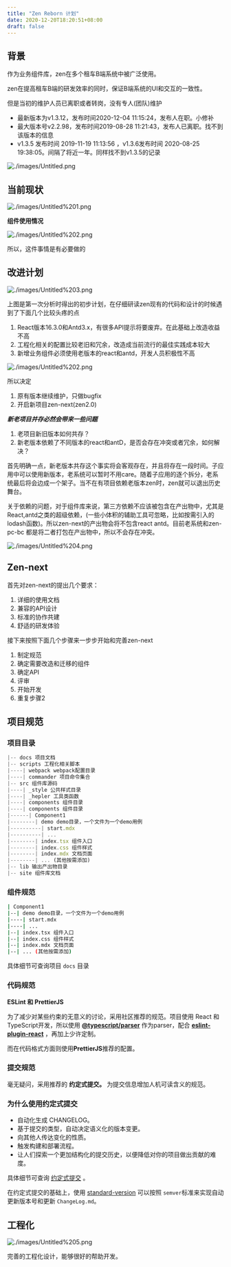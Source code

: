 ```yaml
---
title: "Zen Reborn 计划"
date: 2020-12-20T18:20:51+08:00
draft: false
---
```


## 背景

作为业务组件库，zen在多个租车B端系统中被广泛使用。

zen在提高租车B端的研发效率的同时，保证B端系统的UI和交互的一致性。

但是当初的维护人员已离职或者转岗，没有专人(团队)维护

- 最新版本为v1.3.12，发布时间2020-12-04 11:15:24，发布人在职。小修补
- 最大版本号v2.2.98，发布时间2019-08-28 11:21:43，发布人已离职。找不到该版本的信息
- v1.3.5 发布时间 2019-11-19 11:13:56 ，v1.3.6发布时间 2020-08-25 19:38:05。间隔了将近一年。同样找不到v1.3.5的记录

![./images/Untitled.png](./images/Untitled.png)

## 当前现状

![./images/Untitled%201.png](./images/Untitled%201.png)

**组件使用情况**

![./images/Untitled%202.png](./images/Untitled%202.png)

所以，这件事情是有必要做的

## 改进计划

![./images/Untitled%203.png](./images/Untitled%203.png)

上图是第一次分析时得出的初步计划，在仔细研读zen现有的代码和设计的时候遇到了下面几个比较头疼的点

1. React版本16.3.0和Antd3.x，有很多API提示将要废弃。在此基础上改造收益不高
2. 工程化相关的配置比较老旧和冗余，改造成当前流行的最佳实践成本较大
3. 新增业务组件必须使用老版本的react和antd，开发人员积极性不高

![./images/Untitled%202.png](./images/Untitled%202.png)

所以决定

1. 原有版本继续维护，只做bugfix
2. 开启新项目zen-next(zen2.0)

***新老项目并存必然会带来一些问题***

1. 老项目新旧版本如何共存？
2. 新老版本依赖了不同版本的react和antD，是否会存在冲突或者冗余，如何解决？

首先明确一点，新老版本共存这个事实将会客观存在，并且将存在一段时间。子应用中可以使用新版本，老系统可以暂时不用care。随着子应用的逐个拆分，老系统最后将会边成一个架子。当不在有项目依赖老版本zen时，zen就可以退出历史舞台。

关于依赖的问题，对于组件库来说，第三方依赖不应该被包含在产出物中，尤其是React,antd之类的超级依赖，(一些小体积的辅助工具可忽略，比如按需引入的lodash函数)。所以zen-next的产出物会将不包含react antd。目前老系统和zen-pc-bc 都是将二者打包在产出物中，所以不会存在冲突。

![./images/Untitled%204.png](./images/Untitled%204.png)

## Zen-next

首先对zen-next的提出几个要求：

1. 详细的使用文档
2. 兼容的API设计
3. 标准的协作共建
4. 舒适的研发体验

接下来按照下面几个步骤来一步步开始和完善zen-next

1. 制定规范
2. 确定需要改造和迁移的组件
3. 确定API
4. 评审
5. 开始开发
6. 重复步骤2

## 项目规范

### 项目目录

```jsx
|-- docs 项目文档
|-- scripts 工程化相关脚本
|----| webpack webpack配置目录
|----| commander 项目命令集合
|-- src 组件库源码
|----| _style 公共样式目录
|----| _hepler 工具类函数
|----| components 组件目录
|----| components 组件目录
|------| Component1 
|--------| demo demo目录，一个文件为一个demo用例
|----------| start.mdx
|----------| ...
|--------| index.tsx 组件入口
|--------| index.css 组件样式
|--------| index.mdx 文档页面
|--------| ... (其他按需添加)
|-- lib 输出产出物目录
|-- site 组件库文档
```

### 组件规范

```bash
| Component1 
|--| demo demo目录，一个文件为一个demo用例
|----| start.mdx
|----| ...
|--| index.tsx 组件入口
|--| index.css 组件样式
|--| index.mdx 文档页面
|--| ... (其他按需添加)
```

具体细节可查询项目 `docs` 目录

### 代码规范

**ESLint 和 PrettierJS**

为了减少对某些约束的无意义的讨论，采用社区推荐的规范。项目使用 React 和 TypeScript开发，所以使用 **[@typescript/parser](https://www.npmjs.com/package/@typescript-eslint/parser)** 作为parser，配合 **[eslint-plugin-react](https://www.npmjs.com/package/@typescript-eslint/parser)** ，再加上少许定制。

而在代码格式方面则使用**PrettierJS**推荐的配置。

### 提交规范

毫无疑问，采用推荐的 **约定式提交。** 为提交信息增加人机可读含义的规范。

### 为什么使用约定式提交

- 自动化生成 CHANGELOG。
- 基于提交的类型，自动决定语义化的版本变更。
- 向其他人传达变化的性质。
- 触发构建和部署流程。
- 让人们探索一个更加结构化的提交历史，以便降低对你的项目做出贡献的难度。

具体细节可查询 [约定式提交](https://www.conventionalcommits.org/zh-hans/v1.0.0-beta.4/) 。

在约定式提交的基础上，使用 [standard-version](https://github.com/conventional-changelog/standard-version) 可以按照 `semver`标准来实现自动更新版本号和更新 `ChangeLog.md`。

## 工程化

![./images/Untitled%205.png](./images/Untitled%205.png)

完善的工程化设计，能够很好的帮助开发。